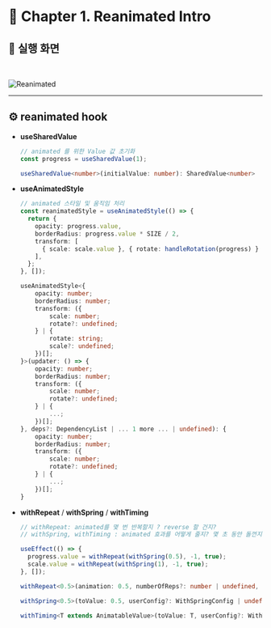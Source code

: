 # **📌 Chapter 1. Reanimated Intro**

## 📱 **실행 화면**

<br/>

![Reanimated](https://user-images.githubusercontent.com/98210863/220127121-db2b7b0d-79cf-469f-a9be-bd294a6cf8f3.gif)

---

## ⚙️ **reanimated hook**

- **useSharedValue**

  ```ts
  // animated 를 위한 Value 값 초기화
  const progress = useSharedValue(1);

  useSharedValue<number>(initialValue: number): SharedValue<number>
  ```

- **useAnimatedStyle**

  ```ts
  // animated 스타일 및 움직임 처리
  const reanimatedStyle = useAnimatedStyle(() => {
    return {
      opacity: progress.value,
      borderRadius: progress.value * SIZE / 2,
      transform: [
        { scale: scale.value }, { rotate: handleRotation(progress) }
      ],
    };
  }, []);

  useAnimatedStyle<{
      opacity: number;
      borderRadius: number;
      transform: ({
          scale: number;
          rotate?: undefined;
      } | {
          rotate: string;
          scale?: undefined;
      })[];
  }>(updater: () => {
      opacity: number;
      borderRadius: number;
      transform: ({
          scale: number;
          rotate?: undefined;
      } | {
          ...;
      })[];
  }, deps?: DependencyList | ... 1 more ... | undefined): {
      opacity: number;
      borderRadius: number;
      transform: ({
          scale: number;
          rotate?: undefined;
      } | {
          ...;
      })[];
  }
  ```

- **withRepeat** / **withSpring** / **withTiming**

  ```js
  // withRepeat: animated를 몇 번 반복할지 ? reverse 할 건지?
  // withSpring, withTiming : animated 효과를 어떻게 줄지? 몇 초 동안 돌껀지

  useEffect(() => {
    progress.value = withRepeat(withSpring(0.5), -1, true);
    scale.value = withRepeat(withSpring(1), -1, true);
  }, []);
  ```

  ```ts
  withRepeat<0.5>(animation: 0.5, numberOfReps?: number | undefined, reverse?: boolean | undefined, callback?: AnimationCallback | undefined): 0.5
  ```

  ```ts
  withSpring<0.5>(toValue: 0.5, userConfig?: WithSpringConfig | undefined, callback?: AnimationCallback | undefined): 0.5
  ```

  ```ts
  withTiming<T extends AnimatableValue>(toValue: T, userConfig?: WithTimingConfig, callback?: AnimationCallback): T
  ```

